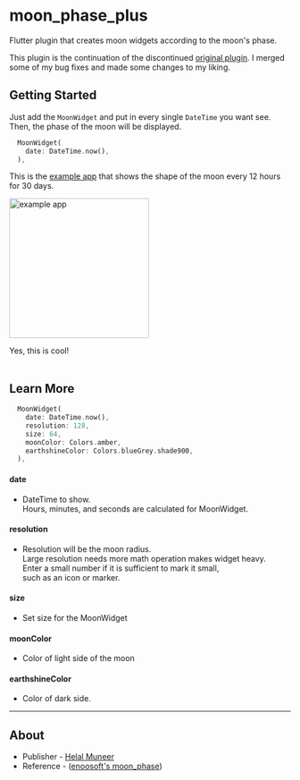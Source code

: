 # moon_phase_plus

Flutter plugin that creates moon widgets according to the moon's phase.

This plugin is the continuation of the discontinued [original plugin](https://pub.dev/packages/moon_phase). I merged some of my bug fixes and made some changes to my liking.

## Getting Started

Just add the `MoonWidget` and put in every single `DateTime` you want see. Then, the phase of the moon will be displayed.

```dart
  MoonWidget(
    date: DateTime.now(),
  ),
```

This is the [example app](https://pub.dev/packages/moon_phase_plus/example) that shows the shape of the moon every 12 hours for 30 days.

<img src="https://user-images.githubusercontent.com/68217334/136664443-31639f81-9e5d-4ca9-a26f-2abc2b408aad.png" alt="example app" width="250"/>

Yes, this is cool!    
<br>
    
## Learn More

```dart
  MoonWidget(
    date: DateTime.now(),
    resolution: 128,
    size: 64,
    moonColor: Colors.amber,
    earthshineColor: Colors.blueGrey.shade900,
  ),
```   
#### **date**
- DateTime to show.   
   Hours, minutes, and seconds are calculated for MoonWidget.  

#### **resolution**
- Resolution will be the moon radius.   
Large resolution needs more math operation makes widget heavy.   
Enter a small number if it is sufficient to mark it small,   
such as an icon or marker.   

#### **size**
- Set size for the MoonWidget
 
#### **moonColor**
- Color of light side of the moon

#### **earthshineColor**
- Color of dark side.   

---
## About

- Publisher - [Helal Muneer](https://github.com/helal-muneer)   
- Reference - ([enoosoft's moon_phase](https://github.com/enoosoft/moon_phase.git))
